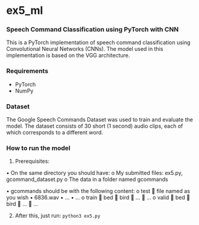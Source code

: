 # ex5_ml
### Speech Command Classification using PyTorch with CNN

This is a PyTorch implementation of speech command classification using Convolutional Neural Networks (CNNs). 
The model used in this implementation is based on the VGG architecture.

### Requirements
* PyTorch
* NumPy

### Dataset
The Google Speech Commands Dataset was used to train and evaluate the model. 
The dataset consists of 30 short (1 second) audio clips, each of which corresponds to a different word.

### How to run the model

1.	Prerequisites:

•	On the same directory you should have:
o	My submitted files: ex5.py, gcommand_dataset.py
o	The data in a folder named gcommands

•	gcommands should be with the following content:
o	test
	file named as you wish
•	6836.wav
•	…
•	…
o	train 
	bed
	bird
	…
	…
o	valid
	bed
	bird
	…
	…

2.	After this, just run: `python3 ex5.py`
